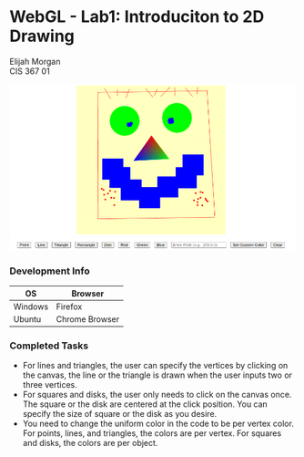 # WebGL - Lab1: Introduciton to 2D Drawing
Elijah Morgan\
CIS 367 01

![Smile drawn via my WebGL program.](./img/smile.png)

### Development Info
| OS      | Browser       |
|---------|---------------|
| Windows | Firefox       |
| Ubuntu  | Chrome Browser|

### Completed Tasks
- For lines and triangles, the user can specify the vertices by clicking on the canvas, the line or the triangle is drawn when the user inputs two or three vertices.
- For squares and disks, the user only needs to click on the canvas once. The square or the disk are centered at the click position. You can specify the size of square or the disk as you desire.
- You need to change the uniform color in the code to be per vertex color. For points, lines, and triangles, the colors are per vertex. For squares and disks, the colors are per object.
